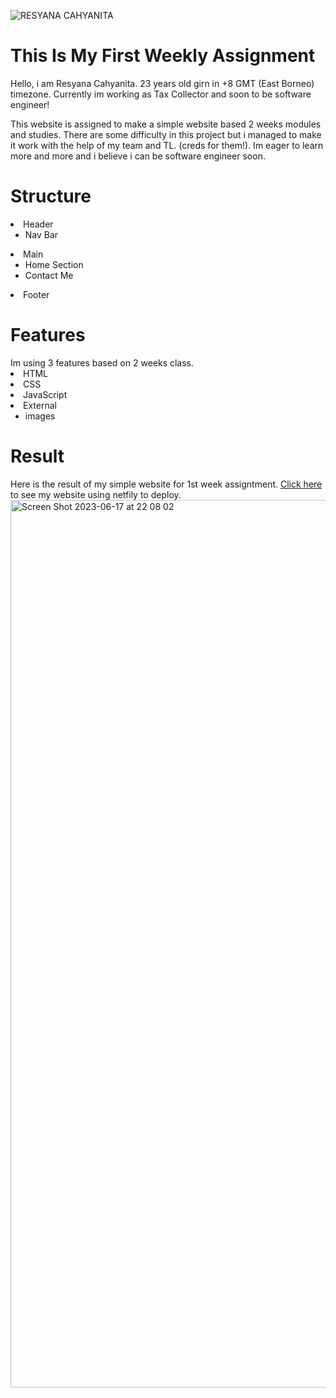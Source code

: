 ![RESYANA CAHYANITA](https://github.com/RevoU-FSSE-2/Resyana-Cahyanita_Weekly_W1/assets/135514670/c82e0b0a-23e6-4fe8-bd40-86b06ce450f3)

# This Is My First Weekly Assignment
Hello, i am Resyana Cahyanita. 23 years old girn in +8 GMT (East Borneo) timezone. Currently im working as Tax Collector and soon to be software engineer!

This website is assigned to make a simple website based 2 weeks modules and studies. There are some difficulty in this project but i managed to make it work with the help of my team and TL. (creds for them!). Im eager to learn more and more and i believe i can be software engineer soon.

<h1>Structure</h1>
<li>Header
  <ul dir = "auto">
  <li>Nav Bar</li>
  </ul>
</li>
 <li>Main
  <ul dir = "auto">
  <li>Home Section</li>
  <li>Contact Me</li>
  </ul>
</li>
  <li>Footer</li>

  
<h1>Features</h1>
Im using 3 features based on 2 weeks class.
<li>HTML</li>
<li>CSS</li>
<li>JavaScript</li>
<li>External
  <ul dir = "auto">
  <li>images</li>
  </ul>
</li>
  
<h1>Result</h1>
Here is the result of my simple website for 1st week assigntment. <a href="https://resyana-cahyanita.netlify.app" rel="nofollow">Click here</a> to see my website using netfily to deploy.
<img width="1420" alt="Screen Shot 2023-06-17 at 22 08 02" src="https://github.com/RevoU-FSSE-2/Resyana-Cahyanita_Weekly_W1/assets/135514670/df4cfacd-8652-48bb-acf6-db33c55704a4">
